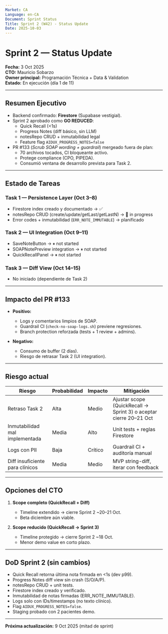 ```yaml
---
Market: CA
Language: en-CA
Document: Sprint Status
Title: Sprint 2 (W42) - Status Update
Date: 2025-10-03
---
```


# Sprint 2 — Status Update

**Fecha:** 3 Oct 2025  
**CTO:** Mauricio Sobarzo  
**Owner principal:** Programación Técnica + Data & Validation  
**Estado:** En ejecución (día 1 de 11)

---

## Resumen Ejecutivo

- Backend confirmado: **Firestore** (Supabase vestigial).
- Sprint 2 aprobado como **GO REDUCED**:
  - Quick Recall (<1s)  
  - Progress Notes (diff básico, sin LLM)  
  - notesRepo CRUD + inmutabilidad legal  
  - Feature flag `AIDUX_PROGRESS_NOTES=false`
- PR #133 (*Scrub SOAP wording + guardrail*) mergeado fuera de plan:
  - 70 archivos tocados, CI bloqueante activo.  
  - Protege compliance (CPO, PIPEDA).  
  - Consumió ventana de desarrollo prevista para Task 2.

---

## Estado de Tareas

### Task 1 — Persistence Layer (Oct 3–8)
- Firestore index creado y documentado → ✅  
- notesRepo CRUD (create/update/getLast/getLastN) → 🚧 in progress  
- Error codes + inmutabilidad (`ERR_NOTE_IMMUTABLE`) → planificado

### Task 2 — UI Integration (Oct 9–11)
- SaveNoteButton → ⏸ not started  
- SOAPNotePreview integration → ⏸ not started  
- QuickRecallPanel → ⏸ not started

### Task 3 — Diff View (Oct 14–15)
- No iniciado (dependiente de Task 2)

---

## Impacto del PR #133

- **Positivo:**  
  - Logs y comentarios limpios de SOAP.  
  - Guardrail CI (`check-no-soap-logs.sh`) previene regresiones.  
  - Branch protection reforzada (tests + 1 review + admins).  

- **Negativo:**  
  - Consumo de buffer (2 días).  
  - Riesgo de retrasar Task 2 (UI integration).  

---

## Riesgo actual

| Riesgo | Probabilidad | Impacto | Mitigación |
|--------|--------------|---------|------------|
| Retraso Task 2 | Alta | Medio | Ajustar scope (QuickRecall → Sprint 3) o aceptar cierre 20–21 Oct |
| Inmutabilidad mal implementada | Media | Alto | Unit tests + reglas Firestore |
| Logs con PII | Baja | Crítico | Guardrail CI + auditoría manual |
| Diff insuficiente para clínicos | Media | Medio | MVP string-diff, iterar con feedback |

---

## Opciones del CTO

1. **Scope completo (QuickRecall + Diff)**  
   - Timeline extendido → cierre Sprint 2 ~20–21 Oct.  
   - Beta diciembre aún viable.

2. **Scope reducido (QuickRecall → Sprint 3)**  
   - Timeline protegido → cierre Sprint 2 ~18 Oct.  
   - Menor demo value en corto plazo.

---

## DoD Sprint 2 (sin cambios)

- Quick Recall retorna última nota firmada en <1s (dev p99).  
- Progress Notes diff view sin crash (S/O/A/P).  
- notesRepo CRUD + unit tests.  
- Firestore index creado y verificado.  
- Inmutabilidad de notas firmadas (ERR_NOTE_IMMUTABLE).  
- Logs solo con IDs/timestamps (no texto clínico).  
- Flag `AIDUX_PROGRESS_NOTES=false`.  
- Staging probado con 2 pacientes demo.  

---

**Próxima actualización:** 9 Oct 2025 (mitad de sprint)

